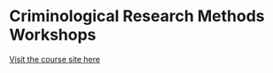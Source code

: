 # Criminological Research Methods Workshops

[Visit the course site here](https://clanfear.github.io/ioc_crmw/_site/index.html)

